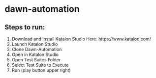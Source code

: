 # dawn-automation
## Steps to run:
1. Download and Install Katalon Studio Here: https://www.katalon.com/
2. Launch Katalon Studio
3. Clone Dawn-Automation
4. Open in Katalon Studio
5. Open Test Suites Folder
6. Select Test Suite to Execute
7. Run (play button upper right)